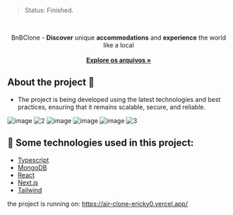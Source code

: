 
> Status: Finished.
<br/>
<p align="center">
    BnBClone - <span><b>Discover</b> unique <b>accommodations</b> and <b>experience</b> the world like a local</span>
    <br />
    <br />
    <a href="https://github.com/ericky0/airbnb-clone"><strong>Explore os arquivos »</strong></a>
  </p>
</p>

<!-- ABOUT THE PROJECT -->
## About the project 🎨

- The project is being developed using the latest technologies and best practices, ensuring that it remains scalable, secure, and reliable.

![image](https://user-images.githubusercontent.com/53923000/236647796-621ecec8-a557-40e4-b8aa-27e1795d1882.png)
![2](https://user-images.githubusercontent.com/53923000/236647806-5a395ba8-523d-4d59-ba8d-e4aa832e63c6.gif)
![image](https://user-images.githubusercontent.com/53923000/236647846-f5e7d6b3-2408-4aac-9f76-89893a4e3366.png)
![image](https://user-images.githubusercontent.com/53923000/236647830-26930830-8c21-40a8-baca-52a76655b0d1.png)
![image](https://user-images.githubusercontent.com/53923000/236647859-54a7d8df-843b-4e1a-9a37-95506cb47168.png)
![3](https://user-images.githubusercontent.com/53923000/236648044-e39ea0be-d217-4d3d-bbbb-9eb82211d171.gif)


## 🧪 Some technologies used in this project:

* [Typescript](https://www.typescriptlang.org/)
* [MongoDB](https://www.mongodb.com/pt-br)
* [React](https://react.dev/)
* [Next.js](https://nextjs.org/)
* [Tailwind](https://tailwindcss.com/)

the project is running on: https://air-clone-ericky0.vercel.app/
